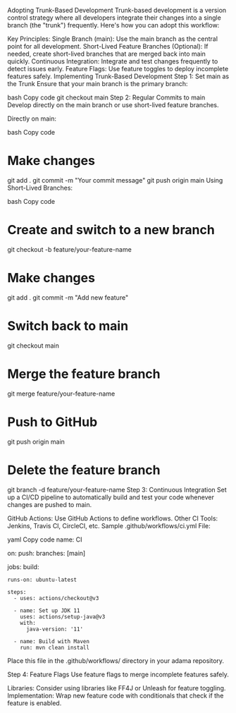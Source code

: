 

Adopting Trunk-Based Development
Trunk-based development is a version control strategy where all developers integrate their changes into a single branch (the "trunk") frequently. Here's how you can adopt this workflow:

Key Principles:
Single Branch (main): Use the main branch as the central point for all development.
Short-Lived Feature Branches (Optional): If needed, create short-lived branches that are merged back into main quickly.
Continuous Integration: Integrate and test changes frequently to detect issues early.
Feature Flags: Use feature toggles to deploy incomplete features safely.
Implementing Trunk-Based Development
Step 1: Set main as the Trunk
Ensure that your main branch is the primary branch:

bash
Copy code
git checkout main
Step 2: Regular Commits to main
Develop directly on the main branch or use short-lived feature branches.

Directly on main:

bash
Copy code
# Make changes
git add .
git commit -m "Your commit message"
git push origin main
Using Short-Lived Branches:

bash
Copy code
# Create and switch to a new branch
git checkout -b feature/your-feature-name

# Make changes
git add .
git commit -m "Add new feature"

# Switch back to main
git checkout main

# Merge the feature branch
git merge feature/your-feature-name

# Push to GitHub
git push origin main

# Delete the feature branch
git branch -d feature/your-feature-name
Step 3: Continuous Integration
Set up a CI/CD pipeline to automatically build and test your code whenever changes are pushed to main.

GitHub Actions: Use GitHub Actions to define workflows.
Other CI Tools: Jenkins, Travis CI, CircleCI, etc.
Sample .github/workflows/ci.yml File:

yaml
Copy code
name: CI

on:
  push:
    branches: [main]

jobs:
  build:

    runs-on: ubuntu-latest

    steps:
      - uses: actions/checkout@v3

      - name: Set up JDK 11
        uses: actions/setup-java@v3
        with:
          java-version: '11'

      - name: Build with Maven
        run: mvn clean install
Place this file in the .github/workflows/ directory in your adama repository.

Step 4: Feature Flags
Use feature flags to merge incomplete features safely.

Libraries: Consider using libraries like FF4J or Unleash for feature toggling.
Implementation: Wrap new feature code with conditionals that check if the feature is enabled.
